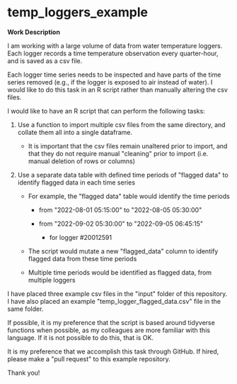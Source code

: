 # temp_loggers_example

**Work Description**

I am working with a large volume of data from water temperature loggers. Each logger records a time temperature observation every quarter-hour, and is saved as a csv file.

Each logger time series needs to be inspected and have parts of the time series removed (e.g., if the logger is exposed to air instead of water). I would like to do this task in an R script rather than manually altering the csv files.

I would like to have an R script that can perform the following tasks:

1.  Use a function to import multiple csv files from the same directory, and collate them all into a single dataframe.

    -   It is important that the csv files remain unaltered prior to import, and that they do not require manual "cleaning" prior to import (i.e. manual deletion of rows or columns)

2.  Use a separate data table with defined time periods of "flagged data" to identify flagged data in each time series

    -   For example, the "flagged data" table would identify the time periods

        -   from "2022-08-01 05:15:00" to "2022-08-05 05:30:00"

        -   from "2022-09-02 05:30:00" to "2022-09-05 06:45:15"

            -   for logger #20012591

    -    The script would mutate a new "flagged_data" column to identify flagged data from these time periods

    -   Multiple time periods would be identified as flagged data, from multiple loggers

I have placed three example csv files in the "input" folder of this repository. I have also placed an example "temp_logger_flagged_data.csv" file in the same folder.

If possible, it is my preference that the script is based around tidyverse functions when possible, as my colleagues are more familiar with this language. If it is not possible to do this, that is OK.

It is my preference that we accomplish this task through GitHub. If hired, please make a "pull request" to this example repository.

Thank you!



